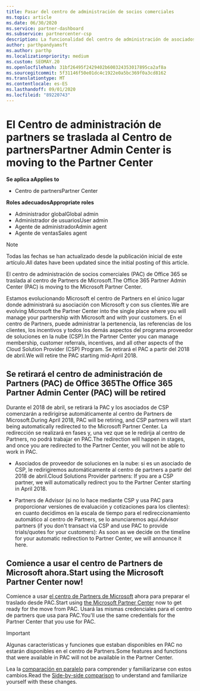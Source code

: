 ```yaml
---
title: Pasar del centro de administración de socios comerciales
ms.topic: article
ms.date: 06/30/2020
ms.service: partner-dashboard
ms.subservice: partnercenter-csp
description: La funcionalidad del centro de administración de asociados de Office 365 está pasando al centro de Partners.
author: parthpandyamsft
ms.author: parthp
ms.localizationpriority: medium
ms.custom: SEOMAY.20
ms.openlocfilehash: 31bf26495f2429402b600324353017895ca2af8a
ms.sourcegitcommit: 5f31146f50e01dc4c1922e0a5bc369f0a3cd8162
ms.translationtype: MT
ms.contentlocale: es-ES
ms.lasthandoff: 09/01/2020
ms.locfileid: "89220743"
---
```

# <a name="partner-admin-center-is-moving-to-the-partner-center"></a><span data-ttu-id="b547a-103">El Centro de administración de partners se traslada al Centro de partners</span><span class="sxs-lookup"><span data-stu-id="b547a-103">Partner Admin Center is moving to the Partner Center</span></span>

<span data-ttu-id="b547a-104">**Se aplica a**</span><span class="sxs-lookup"><span data-stu-id="b547a-104">**Applies to**</span></span>

- <span data-ttu-id="b547a-105">Centro de partners</span><span class="sxs-lookup"><span data-stu-id="b547a-105">Partner Center</span></span>

<span data-ttu-id="b547a-106">**Roles adecuados**</span><span class="sxs-lookup"><span data-stu-id="b547a-106">**Appropriate roles**</span></span>
- <span data-ttu-id="b547a-107">Administrador global</span><span class="sxs-lookup"><span data-stu-id="b547a-107">Global admin</span></span>
- <span data-ttu-id="b547a-108">Administrador de usuarios</span><span class="sxs-lookup"><span data-stu-id="b547a-108">User admin</span></span>
- <span data-ttu-id="b547a-109">Agente de administrador</span><span class="sxs-lookup"><span data-stu-id="b547a-109">Admin agent</span></span>
- <span data-ttu-id="b547a-110">Agente de ventas</span><span class="sxs-lookup"><span data-stu-id="b547a-110">Sales agent</span></span>

> [!NOTE]  
> <span data-ttu-id="b547a-111">Todas las fechas se han actualizado desde la publicación inicial de este artículo.</span><span class="sxs-lookup"><span data-stu-id="b547a-111">All dates have been updated since the initial posting of this article.</span></span>

<span data-ttu-id="b547a-112">El centro de administración de socios comerciales (PAC) de Office 365 se traslada al centro de Partners de Microsoft.</span><span class="sxs-lookup"><span data-stu-id="b547a-112">The Office 365 Partner Admin Center (PAC) is moving to the Microsoft Partner Center.</span></span>

<span data-ttu-id="b547a-113">Estamos evolucionando Microsoft el centro de Partners en el único lugar donde administrará su asociación con Microsoft y con sus clientes.</span><span class="sxs-lookup"><span data-stu-id="b547a-113">We are evolving Microsoft the Partner Center into the single place where you will manage your partnership with Microsoft and with your customers.</span></span> <span data-ttu-id="b547a-114">En el centro de Partners, puede administrar la pertenencia, las referencias de los clientes, los incentivos y todos los demás aspectos del programa proveedor de soluciones en la nube (CSP).</span><span class="sxs-lookup"><span data-stu-id="b547a-114">In the Partner Center you can manage membership, customer referrals, incentives, and all other aspects of the Cloud Solution Provider (CSP) Program.</span></span> <span data-ttu-id="b547a-115">Se retirará el PAC a partir del 2018 de abril.</span><span class="sxs-lookup"><span data-stu-id="b547a-115">We will retire the PAC starting mid-April 2018.</span></span>

## <a name="the-office-365-partner-admin-center-pac-will-be-retired"></a><span data-ttu-id="b547a-116">Se retirará el centro de administración de Partners (PAC) de Office 365</span><span class="sxs-lookup"><span data-stu-id="b547a-116">The Office 365 Partner Admin Center (PAC) will be retired</span></span>

<span data-ttu-id="b547a-117">Durante el 2018 de abril, se retirará la PAC y los asociados de CSP comenzarán a redirigirse automáticamente al centro de Partners de Microsoft.</span><span class="sxs-lookup"><span data-stu-id="b547a-117">During April 2018, PAC will be retiring, and CSP partners will start being automatically redirected to the Microsoft Partner Center.</span></span> <span data-ttu-id="b547a-118">La redirección se realizará en fases y, una vez que se le redirija al centro de Partners, no podrá trabajar en PAC.</span><span class="sxs-lookup"><span data-stu-id="b547a-118">The redirection will happen in stages, and once you are redirected to the Partner Center, you will not be able to work in PAC.</span></span> 

- <span data-ttu-id="b547a-119">Asociados de proveedor de soluciones en la nube: si es un asociado de CSP, le redirigiremos automáticamente al centro de partners a partir del 2018 de abril.</span><span class="sxs-lookup"><span data-stu-id="b547a-119">Cloud Solutions Provider partners: If you are a CSP partner, we will automatically redirect you to the Partner Center starting in April 2018.</span></span>

- <span data-ttu-id="b547a-120">Partners de Advisor (si no lo hace mediante CSP y usa PAC para proporcionar versiones de evaluación y cotizaciones para los clientes): en cuanto decidimos en la escala de tiempo para el redireccionamiento automático al centro de Partners, se lo anunciaremos aquí.</span><span class="sxs-lookup"><span data-stu-id="b547a-120">Advisor partners (if you don't transact via CSP and use PAC to provide trials/quotes for your customers): As soon as we decide on the timeline for your automatic redirection to Partner Center, we will announce it here.</span></span>

## <a name="start-using-the-microsoft-partner-center-now"></a><span data-ttu-id="b547a-121">Comience a usar el centro de Partners de Microsoft ahora.</span><span class="sxs-lookup"><span data-stu-id="b547a-121">Start using the Microsoft Partner Center now!</span></span>

<span data-ttu-id="b547a-122">Comience a usar [el centro de Partners de Microsoft](https://partnercenter.microsoft.com/) ahora para preparar el traslado desde PAC.</span><span class="sxs-lookup"><span data-stu-id="b547a-122">Start using [the Microsoft Partner Center](https://partnercenter.microsoft.com/) now to get ready for the move from PAC.</span></span>  <span data-ttu-id="b547a-123">Usará las mismas credenciales para el centro de partners que usa para PAC.</span><span class="sxs-lookup"><span data-stu-id="b547a-123">You'll use the same credentials for the Partner Center that you use for PAC.</span></span>

> [!IMPORTANT]  
> <span data-ttu-id="b547a-124">Algunas características y funciones que estaban disponibles en PAC no estarán disponibles en el centro de Partners.</span><span class="sxs-lookup"><span data-stu-id="b547a-124">Some features and functions that were available in PAC will not be available in the Partner Center.</span></span>

 <span data-ttu-id="b547a-125">Lea la [comparación en paralelo](moving-from-pac-to-pc.md) para comprender y familiarizarse con estos cambios.</span><span class="sxs-lookup"><span data-stu-id="b547a-125">Read the [Side-by-side comparison](moving-from-pac-to-pc.md) to understand and familiarize yourself with these changes.</span></span> 
